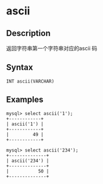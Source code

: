 # ascii

## Description

返回字符串第一个字符串对应的ascii 码

## Syntax

`INT ascii(VARCHAR)`

## Examples

```
mysql> select ascii('1');
+------------+
| ascii('1') |
+------------+
|         49 |
+------------+

mysql> select ascii('234');
+--------------+
| ascii('234') |
+--------------+
|           50 |
+--------------+
```
